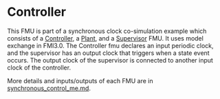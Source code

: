 # Controller

This FMU is part of a synchronous clock co-simulation example which consists of a [Controller](../Controller), a [Plant](../Plant), and a [Supervisor](../Supervisor) FMU.
It uses model exchange in FMI3.0.
The Controller fmu declares an input periodic clock,
and the supervisor has an output clock that triggers when a state event occurs.
The output clock of the supervisor is connected to another input clock of the controller.

More details and inputs/outputs of each FMU are in [synchronous_control_me.md](../examples/synchronous_control_me.md).
